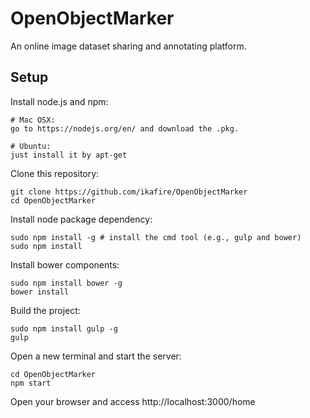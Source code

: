 # OpenObjectMarker
An online image dataset sharing and annotating platform.

## Setup

Install node.js and npm:

    # Mac OSX:
    go to https://nodejs.org/en/ and download the .pkg.

    # Ubuntu:
    just install it by apt-get

Clone this repository:

    git clone https://github.com/ikafire/OpenObjectMarker
    cd OpenObjectMarker

Install node package dependency:

    sudo npm install -g # install the cmd tool (e.g., gulp and bower)
    sudo npm install

Install bower components:

    sudo npm install bower -g
    bower install

Build the project:

    sudo npm install gulp -g
    gulp
    
Open a new terminal and start the server:

    cd OpenObjectMarker
    npm start

Open your browser and access http://localhost:3000/home
